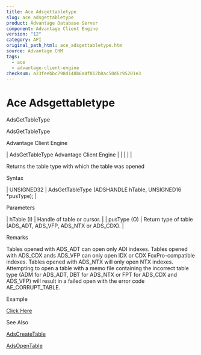 ```yaml
---
title: Ace Adsgettabletype
slug: ace_adsgettabletype
product: Advantage Database Server
component: Advantage Client Engine
version: "12"
category: API
original_path_html: ace_adsgettabletype.htm
source: Advantage CHM
tags:
  - ace
  - advantage-client-engine
checksum: a23feebbc798d140b6a4f812b8ac50d6c95201e3
---
```


# Ace Adsgettabletype

AdsGetTableType

AdsGetTableType

Advantage Client Engine

| AdsGetTableType  Advantage Client Engine |  |  |  |  |

Returns the table type with which the table was opened

Syntax

| UNSIGNED32 | AdsGetTableType (ADSHANDLE hTable,  UNSIGNED16 \*pusType); |

Parameters

| hTable (I) | Handle of table or cursor. |
| pusType (O) | Return type of table (ADS\_ADT, ADS\_VFP, ADS\_NTX or ADS\_CDX). |

Remarks

Tables opened with ADS\_ADT can open only ADI indexes. Tables opened with ADS\_CDX ands ADS\_VFP can only open IDX or CDX FoxPro-compatible indexes. Tables opened with ADS\_NTX will only open NTX indexes. Attempting to open a table with a memo file containing the incorrect table type (ADM for ADS\_ADT, DBT for ADS\_NTX or FPT for ADS\_CDX and ADS\_VFP) will result in a failed open with the error code AE\_CORRUPT\_TABLE.

Example

[Click Here](ace_examples.md#adsgettabletypeexample)

See Also

[AdsCreateTable](ace_adscreatetable.md)

[AdsOpenTable](ace_adsopentable.md)
